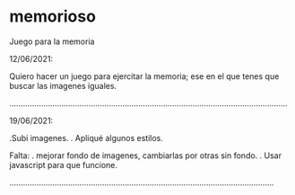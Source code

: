 # memorioso
Juego para la memoria


12/06/2021:

Quiero hacer un juego para ejercitar la memoria; ese en el que tenes que buscar las imagenes iguales.

...........................................................................................................................

19/06/2021:

.Subí imagenes.
. Apliqué algunos estilos.

Falta:
. mejorar fondo de imagenes, cambiarlas por otras sin fondo.
. Usar javascript para que funcione.

.....................................................................................................................
